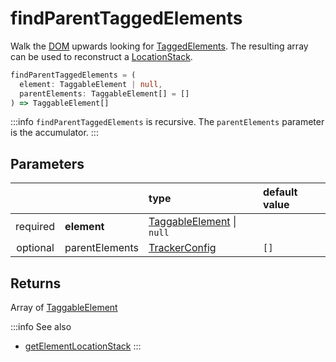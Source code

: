 # findParentTaggedElements

Walk the [DOM]() upwards looking for [TaggedElements](/TODO). The resulting array can be used to reconstruct a [LocationStack](/TODO).

```typescript
findParentTaggedElements = (
  element: TaggableElement | null, 
  parentElements: TaggableElement[] = []
) => TaggableElement[]
```  

:::info
`findParentTaggedElements` is recursive. The `parentElements` parameter is the accumulator.
:::

## Parameters
|          |                | type                               | default value
| :-:      | :--            | :--                                | :--           
| required | **element**    | [TaggableElement](/TODO) \| `null` |
| optional | parentElements | [TrackerConfig](/TODO)             | `[]`

## Returns
Array of [TaggableElement](/TODO)

:::info See also
- [getElementLocationStack](/TODO)
:::
